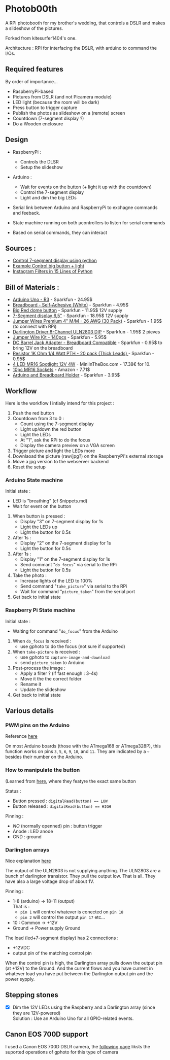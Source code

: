 # Photob00th

A RPi photobooth for my brother's wedding, that controls a DSLR and makes a slideshow of the pictures.

Forked from kitesurfer1404's one.

Architecture : RPI for interfacing the DSLR, with arduino to command the I/Os.


## Required features
By order of importance...
* RaspberryPi-based
* Pictures from DSLR (and not Picamera module)
* LED light (because the room will be dark)
* Press button to trigger capture
* Publish the photos as slideshow on a (remote) screen
* Countdown (7-segment display ?)
* Do a Wooden enclosure

## Design

* RaspberryPi :
  * Controls the DLSR
  * Setup the slideshow
* Arduino :
  * Wait for events on the button (+ light it up with the countdown)
  * Control the 7-segment display
  * Light and dim the big LEDs

* Serial link between Arduino and RaspberryPi to exchagne commands and feeback.
* State machine running on both µcontrollers to listen for serial commands
* Based on serial commands, they can interact

## Sources :
* [Control 7-segment display using python](https://raspi.tv/2015/how-to-drive-a-7-segment-display-directly-on-raspberry-pi-in-python)
* [Example Control big button + light](https://photos.google.com/share/AF1QipOwxhytRgeDRXFwA8Ee42yeQ1euaZ-cLYzybYsmrUi8KKORaJuT7p9L6YDLRAZysg?key=M21aS3pQQjdpRG1kOW1rbjFnOWdjWldQTEpFVGtR)
* [Instagram Filters in 15 Lines of Python](https://www.practicepython.org/blog/2016/12/20/instagram-filters-python.html)

## Bill of Materials :
* [Arduino Uno - R3](https://www.sparkfun.com/products/11021) - Sparkfun - 24.95$
* [Breadboard - Self-Adhesive (White)](https://www.sparkfun.com/products/12002) - Sparkfun - 4.95$
* [Big Red dome button](https://www.sparkfun.com/products/9181) - Sparkfun - 11.95$
  12V supply
* [7-Segment display 6,5"](https://www.sparkfun.com/products/8530) - Sparkfun - 18.95$
  12V supply
* [Jumper Wires Premium 4" M/M - 26 AWG (30 Pack)](https://www.sparkfun.com/products/14284) - Sparkfun - 1.95$
  (to connect with RPi)
* [Darlington Driver 8-Channel ULN2803 DIP](https://www.sparkfun.com/products/312) - Sparkfun - 1.95$
  2 pieves
* [Jumper Wire Kit - 140pcs](https://www.sparkfun.com/products/124) - Sparkfun - 5.95$
* [DC Barrel Jack Adapter - Breadboard Compatible](https://www.sparkfun.com/products/10811) - Sparkfun - 0.95$
  to bring 12V on the breadboard
* [Resistor 1K Ohm 1/4 Watt PTH - 20 pack (Thick Leads) ](https://www.sparkfun.com/products/14492) - Sparkfun - 0.95$
* [4 LED MR16 Spotlight 12V 4W](https://www.miniinthebox.com/en/p/10pcs-dimmable-mr16-4w-4x1w-400lm-warm-white-white-cool-white-led-light-spot-lamp-dc12v_p2343919.html?prm=2.18.104.0) - MiniInTheBox.com - 17.38€ for 10.
* [10pc MR16 Sockets](https://www.amazon.com/Glo-shine-Halogen-Ceramic-Connector-Adapter/dp/B00Y7GRGZ0) - Amazon - 7.71$
* [Arduino and Breadboard Holder](https://www.sparkfun.com/products/11235) - Sparkfun - 3.95$



## Workflow
Here is the workflow I intially intend for this project :
1. Push the red button
2. Countdown from 3 to 0 :
    - Count using the 7-segment display
    - Light up/down the red button
    - Light the LEDs
    - At "1", ask the RPi to do the focus
    - Display the camera preview on a VGA screen
3. Trigger picture and light the LEDs more
4. Downlaoad the picture (raw/jpg?) on the RaspberryPi's external storage
5. Move a jpg version to the webserver backend
6. Reset the setup

### Arduino State machine

Initial state :
 - LED is "breathing" (cf Snippets.md)
 - Wait for event on the button

1. When button is pressed :  
    - Display "3" on 7-segment display for 1s
    - Light the LEDs up
    - Light the button for 0.5s
2. After 1s :
    - Display "2" on the 7-segment display for 1s
    - Light the button for 0.5s
3. After 1s :
    - Display "1" on the 7-segment display for 1s
    - Send commant "`do_focus`" via serial to the RPi
    - Light the button for 0.5s
4. Take the photo :
    - Increase lights of the LED to 100%
    - Send command "`take_picture`" via serial to the RPi
    - Wait for command "`picture_taken`" from the serial port
5. Get back to initial state

### Raspberry Pi State machine

Initial state :
 - Waiting for command "`do_focus`" from the Arduino

1. When `do_focus` is received :
    - use gphoto to do the focus (not sure if supported)
2. When `take-picture` is received :
    - use gphoto to `capture-image-and-download`
    - send `picture_taken` to Arduino
3. Post-process the image :
    - Apply a filter ? (if fast enough : 3-4s)
    - Move it the the correct folder
    - Rename it
    - Update the slideshow
4. Get back to initial state


## Various details

### PWM pins on the Arduino
Reference [here](https://www.arduino.cc/reference/en/language/functions/analog-io/analogwrite/)

On most Arduino boards (those with the ATmega168 or ATmega328P), this function works on pins `3`, `5`, `6`, `9`, `10`, and `11`.
They are indicated by a `~` besides their number on the Arduino.

### How to manipulate the button
(Learned from [here](https://learn.sparkfun.com/tutorials/reaction-timer), where they featyre the exact same button

Status :
* Button pressed : `digitalRead(button) == LOW`
* Button released : `digitalRead(button) == HIGH`

Pinning :
* *NO* (normally openned) pin : button trigger
* Anode : LED anode
* GND : ground

### Darlington arrays
Nice explanation [here](https://forum.arduino.cc/index.php?topic=157018.0)

The output of the ULN2803 is not supplying anything. The ULN2803 are a bunch of darlington transistor.
They pull the output low. That is all. They have also a large voltage drop of about 1V.

Pinning :
* 1-8 (arduino) -> 18-11 (output)  
That is :
  * `pin 1` will control whatever is conected on `pin 18`
  * `pin 2` will control the output `pin 17`
    etc...
* 10 : Common -> +12V
* Ground -> Power supply Ground

The load (led+7-segment display) has 2 connections :
* +12VDC
* output pin of the matching control pin

When the control pin is high, the Darlington array pulls down the output pin (at +12V) to the Ground. And the current flows and you have current in whatever load you have put between the Darlington output pin and the power sypply.

## Stepping stones
- [x] Dim the 12V LEDs using the Raspberry and a Darlington array (since they are 12V-powered)   
    Solution : Use an Arduino Uno for all GPIO-related events.

## Canon EOS 700D support
I used a Canon EOS 700D DSLR camera, the [following page](CanonEOS700D.md) liksts the suported operations of gphoto for this type of camera
